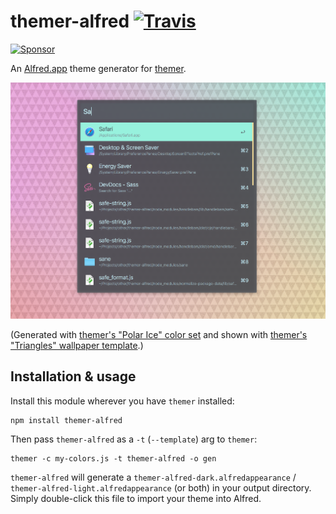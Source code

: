 # themer-alfred [![Travis](https://img.shields.io/travis/mjswensen/themer-alfred.svg)](https://travis-ci.org/mjswensen/themer-alfred)

[![Sponsor](https://app.codesponsor.io/embed/hHKoUkX4tpsdAzjvSfNXFb22/mjswensen/themer-alfred.svg)](https://app.codesponsor.io/link/hHKoUkX4tpsdAzjvSfNXFb22/mjswensen/themer-alfred)

An [Alfred.app](https://www.alfredapp.com/) theme generator for [themer](https://github.com/mjswensen/themer).

![themer Alfred preview](/assets/themer-alfred-preview.png)

(Generated with [themer's "Polar Ice" color set](https://github.com/mjswensen/themer-colors-polar-ice) and shown with [themer's "Triangles" wallpaper template](https://github.com/mjswensen/themer-wallpaper-triangles).)

## Installation & usage

Install this module wherever you have `themer` installed:

    npm install themer-alfred

Then pass `themer-alfred` as a `-t` (`--template`) arg to `themer`:

    themer -c my-colors.js -t themer-alfred -o gen

`themer-alfred` will generate a `themer-alfred-dark.alfredappearance` / `themer-alfred-light.alfredappearance` (or both) in your output directory. Simply double-click this file to import your theme into Alfred.
